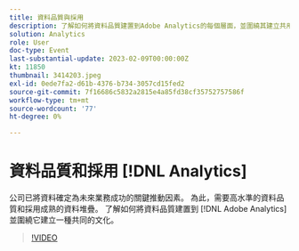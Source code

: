 ```yaml
---
title: 資料品質與採用
description: 了解如何將資料品質建置到Adobe Analytics的每個層面，並圍繞其建立共用文化。
solution: Analytics
role: User
doc-type: Event
last-substantial-update: 2023-02-09T00:00:00Z
kt: 11850
thumbnail: 3414203.jpeg
exl-id: 0ede7fa2-d61b-4376-b734-3057cd15fed2
source-git-commit: 7f16686c5832a2815e4a85fd38cf35752757586f
workflow-type: tm+mt
source-wordcount: '77'
ht-degree: 0%

---
```


# 資料品質和採用 [!DNL Analytics]

公司已將資料確定為未來業務成功的關鍵推動因素。 為此，需要高水準的資料品質和採用成熟的資料堆疊。 了解如何將資料品質建置到 [!DNL Adobe Analytics] 並圍繞它建立一種共同的文化。

>[!VIDEO](https://video.tv.adobe.com/v/3414203/?quality=12&learn=on)

